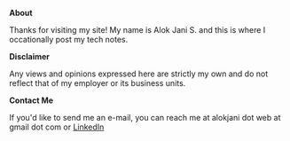 **About**

Thanks for visiting my site! My name is Alok Jani S. and this is where I occationally post my tech notes.


**Disclaimer**

Any views and opinions expressed here are strictly my own and do not reflect that of my employer or its business units.


**Contact Me**

If you'd like to send me an e-mail, you can reach me at alokjani dot web at gmail dot com or [LinkedIn](https://in.linkedin.com/in/alokjani)
